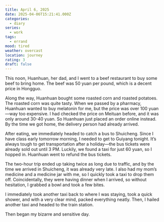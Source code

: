 ```yaml
---
title: April 6, 2025
date: 2025-04-06T15:21:41.000Z
categories:
  - diary
series:
  - work
tags:
  - errand
mood: tired
weather: overcast
location: journey
rating: 3
draft: false
---
```


This noon, Huanhuan, her dad, and I went to a beef restaurant to buy some beef to bring home. The beef was 50 yuan per pound, which is a decent price in Hongguo.  

Along the way, Huanhuan bought some roasted corn and roasted potatoes. The roasted corn was quite tasty. When we passed by a pharmacy, Huanhuan wanted to buy melatonin for me, but the price was over 100 yuan—way too expensive. I had checked the price on Meituan before, and it was only around 30-40 yuan. So Huanhuan just placed an order online instead. By the time we got home, the delivery person had already arrived.  

After eating, we immediately headed to catch a bus to Shuicheng. Since I have class early tomorrow morning, I needed to get to Guiyang tonight. It’s always tough to get transportation after a holiday—the bus tickets were already sold out until 3 PM. Luckily, we found a taxi for just 60 yuan, so I hopped in. Huanhuan went to refund the bus tickets.  

The two-hour trip ended up taking twice as long due to traffic, and by the time we arrived in Shuicheng, it was already very late. I also had my mom’s medicine and a medicine jar with me, so I quickly took a taxi to drop them off. Coincidentally, they were having dinner when I arrived, so without hesitation, I grabbed a bowl and took a few bites.  

I immediately took another taxi back to where I was staying, took a quick shower, and with a very clear mind, packed everything neatly. Then, I hailed another taxi and headed to the train station.

Then began my bizarre and sensitive day.


